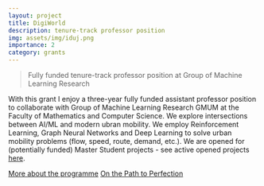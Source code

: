 ```yaml
---
layout: project
title: DigiWorld
description: tenure-track professor position
img: assets/img/iduj.png
importance: 2
category: grants
---
```




> Fully funded tenure-track professor position at Group of Machine Learning Research

With this grant I enjoy a three-year fully funded assistant professor position to collaborate with Group of Machine Learning Research GMUM at the Faculty of Mathematics and Computer Science. 
We explore intersections between AI/ML and modern ubran mobility. 
We employ Reinforcement Learning, Graph Neural Networks and Deep Learning to solve urban mobility problems (flow, speed, route, demand, etc.). 
We are opened for (potentially funded) Master Student projects - see active opened projects [here](https://gmum.net/).

[More about the programme](https://matinf.uj.edu.pl/nauka/projekt-iduj/pobscimat)
[On the Path to Perfection](https://www.youtube.com/watch?v=dPFCB3iNsss)

